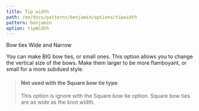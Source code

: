 ```yaml
---
title: Tip width
path: /en/docs/patterns/benjamin/options/tipwidth
pattern: benjamin
option: tipWidth
---
```


Bow ties Wide and Narrow

You can make BIG bow ties, or small ones. This option allows you to change the vertical size of the bows. Make them larger to be more flamboyant, or small for a more subdued style.

> #### Not used with the Square bow tie type
> 
> This option is ignore with the Square bow tie option. Square bow ties are as wide as the knot width.